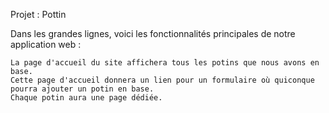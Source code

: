 
Projet : Pottin



Dans les grandes lignes, voici les fonctionnalités principales de notre application web :

    La page d'accueil du site affichera tous les potins que nous avons en base.
    Cette page d'accueil donnera un lien pour un formulaire où quiconque pourra ajouter un potin en base.
    Chaque potin aura une page dédiée.


